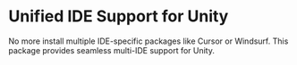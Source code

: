 # Unified IDE Support for Unity

No more install multiple IDE-specific packages like Cursor or Windsurf.
This package provides seamless multi-IDE support for Unity.
